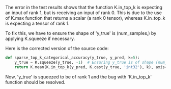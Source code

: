 The error in the test results shows that the function K.in_top_k is expecting an input of rank 1, but is receiving an input of rank 0. This is due to the use of K.max function that returns a scalar (a rank 0 tensor), whereas K.in_top_k is expecting a tensor of rank 1. 

To fix this, we have to ensure the shape of 'y_true' is (num_samples,) by applying K.squeeze if necessary.

Here is the corrected version of the source code:

```python
def sparse_top_k_categorical_accuracy(y_true, y_pred, k=5):
    y_true = K.squeeze(y_true, -1)  # Ensuring y_true is of shape (num_samples,)
    return K.mean(K.in_top_k(y_pred, K.cast(y_true, 'int32'), k), axis=-1)
```

Now, 'y_true' is squeezed to be of rank 1 and the bug with 'K.in_top_k' function should be resolved.